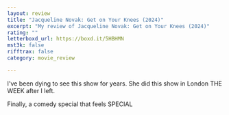 ```yaml
---
layout: review
title: "Jacqueline Novak: Get on Your Knees (2024)"
excerpt: "My review of Jacqueline Novak: Get on Your Knees (2024)"
rating: ""
letterboxd_url: https://boxd.it/5HBHMN
mst3k: false
rifftrax: false
category: movie_review

---
```


I've been dying to see this show for years. She did this show in London THE WEEK after I left.

Finally, a comedy special that feels SPECIAL